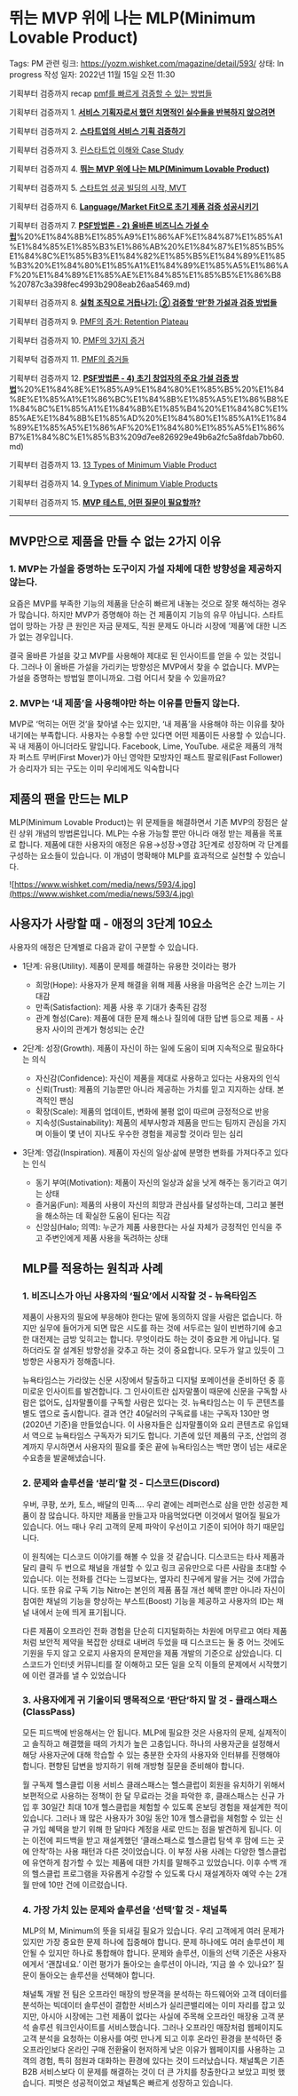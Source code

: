 # 뛰는 MVP 위에 나는 MLP(Minimum Lovable Product)

Tags: PM
관련 링크: https://yozm.wishket.com/magazine/detail/593/
상태: In progress
작성 일자: 2022년 11월 15일 오전 11:30

기획부터 검증까지 recap [pmf를 빠르게 검증할 수 있는 방법들](pmf%E1%84%85%E1%85%B3%E1%86%AF%20%E1%84%88%E1%85%A1%E1%84%85%E1%85%B3%E1%84%80%E1%85%A6%20%E1%84%80%E1%85%A5%E1%86%B7%E1%84%8C%E1%85%B3%E1%86%BC%E1%84%92%E1%85%A1%E1%86%AF%20%E1%84%89%E1%85%AE%20%E1%84%8B%E1%85%B5%E1%86%BB%E1%84%82%E1%85%B3%E1%86%AB%20%E1%84%87%E1%85%A1%E1%86%BC%E1%84%87%E1%85%A5%E1%86%B8%E1%84%83%E1%85%B3%E1%86%AF%2007c14c586064488eafeb2a74b448ebf2.md) 

기획부터 검증까지 1.  [**서비스 기획자로서 했던 치명적인 실수들을 반복하지 않으려면**](%E1%84%89%E1%85%A5%E1%84%87%E1%85%B5%E1%84%89%E1%85%B3%20%E1%84%80%E1%85%B5%E1%84%92%E1%85%AC%E1%86%A8%E1%84%8C%E1%85%A1%E1%84%85%E1%85%A9%E1%84%89%E1%85%A5%20%E1%84%92%E1%85%A2%E1%86%BB%E1%84%83%E1%85%A5%E1%86%AB%20%E1%84%8E%E1%85%B5%E1%84%86%E1%85%A7%E1%86%BC%E1%84%8C%E1%85%A5%E1%86%A8%E1%84%8B%E1%85%B5%E1%86%AB%20%E1%84%89%E1%85%B5%E1%86%AF%E1%84%89%E1%85%AE%E1%84%83%E1%85%B3%E1%86%AF%E1%84%8B%E1%85%B3%E1%86%AF%20%20c4f3325a204c40c4b6a9c4886af86c93.md) 

기획부터 검증까지 2.  [**스타트업의 서비스 기획 검증하기**](%E1%84%89%E1%85%B3%E1%84%90%E1%85%A1%E1%84%90%E1%85%B3%E1%84%8B%E1%85%A5%E1%86%B8%E1%84%8B%E1%85%B4%20%E1%84%89%E1%85%A5%E1%84%87%E1%85%B5%E1%84%89%E1%85%B3%20%E1%84%80%E1%85%B5%E1%84%92%E1%85%AC%E1%86%A8%20%E1%84%80%E1%85%A5%E1%86%B7%E1%84%8C%E1%85%B3%E1%86%BC%E1%84%92%E1%85%A1%E1%84%80%E1%85%B5%2078d46f58be97467eb2539a2782aa0feb.md) 

기획부터 검증까지 3.  [린스타트업 이해와 Case Study](%E1%84%85%E1%85%B5%E1%86%AB%E1%84%89%E1%85%B3%E1%84%90%E1%85%A1%E1%84%90%E1%85%B3%E1%84%8B%E1%85%A5%E1%86%B8%20%E1%84%8B%E1%85%B5%E1%84%92%E1%85%A2%E1%84%8B%E1%85%AA%20Case%20Study%2031b47ccd901a441289f29db771f4e143.md) 

기획부터 검증까지 4.  [**뛰는 MVP 위에 나는 MLP(Minimum Lovable Product)**](%E1%84%84%E1%85%B1%E1%84%82%E1%85%B3%E1%86%AB%20MVP%20%E1%84%8B%E1%85%B1%E1%84%8B%E1%85%A6%20%E1%84%82%E1%85%A1%E1%84%82%E1%85%B3%E1%86%AB%20MLP(Minimum%20Lovable%20Product)%20f392988c1b7c4b819cefb51f0e9eae2c.md) 

기획부터 검증까지 5.  [스타트업 성공 빌딩의 시작, MVT](%E1%84%89%E1%85%B3%E1%84%90%E1%85%A1%E1%84%90%E1%85%B3%E1%84%8B%E1%85%A5%E1%86%B8%20%E1%84%89%E1%85%A5%E1%86%BC%E1%84%80%E1%85%A9%E1%86%BC%20%E1%84%87%E1%85%B5%E1%86%AF%E1%84%83%E1%85%B5%E1%86%BC%E1%84%8B%E1%85%B4%20%E1%84%89%E1%85%B5%E1%84%8C%E1%85%A1%E1%86%A8,%20MVT%2060158e62bc8e4cbcbf2ab37c047926d6.md) 

기획부터 검증까지 6.  [**Language/Market Fit으로 초기 제품 검증 성공시키기**](Language%20Market%20Fit%E1%84%8B%E1%85%B3%E1%84%85%E1%85%A9%20%E1%84%8E%E1%85%A9%E1%84%80%E1%85%B5%20%E1%84%8C%E1%85%A6%E1%84%91%E1%85%AE%E1%86%B7%20%E1%84%80%E1%85%A5%E1%86%B7%E1%84%8C%E1%85%B3%E1%86%BC%20%E1%84%89%E1%85%A5%E1%86%BC%E1%84%80%E1%85%A9%E1%86%BC%E1%84%89%E1%85%B5%2012accfc952104dc5bd64a566a3c235bd.md)

기획부터 검증까지 7.  [**PSF방법론 - 2) 올바른 비즈니스 가설 수립**](PSF%E1%84%87%E1%85%A1%E1%86%BC%E1%84%87%E1%85%A5%E1%86%B8%E1%84%85%E1%85%A9%E1%86%AB%20-%202)%20%E1%84%8B%E1%85%A9%E1%86%AF%E1%84%87%E1%85%A1%E1%84%85%E1%85%B3%E1%86%AB%20%E1%84%87%E1%85%B5%E1%84%8C%E1%85%B3%E1%84%82%E1%85%B5%E1%84%89%E1%85%B3%20%E1%84%80%E1%85%A1%E1%84%89%E1%85%A5%E1%86%AF%20%E1%84%89%E1%85%AE%E1%84%85%E1%85%B5%E1%86%B8%20787c3a398fec4993b2908eab26aa5469.md) 

기획부터 검증까지 8.  [**실험 조직으로 거듭나기: ② 검증할 ‘만’한 가설과 검증 방법들**](%E1%84%89%E1%85%B5%E1%86%AF%E1%84%92%E1%85%A5%E1%86%B7%20%E1%84%8C%E1%85%A9%E1%84%8C%E1%85%B5%E1%86%A8%E1%84%8B%E1%85%B3%E1%84%85%E1%85%A9%20%E1%84%80%E1%85%A5%E1%84%83%E1%85%B3%E1%86%B8%E1%84%82%E1%85%A1%E1%84%80%E1%85%B5%20%E2%91%A1%20%E1%84%80%E1%85%A5%E1%86%B7%E1%84%8C%E1%85%B3%E1%86%BC%E1%84%92%E1%85%A1%E1%86%AF%20%E2%80%98%E1%84%86%E1%85%A1%E1%86%AB%E2%80%99%E1%84%92%E1%85%A1%E1%86%AB%20%E1%84%80%E1%85%A1%201118c0192c474ef5a68c9c930842e4d4.md) 

기획부터 검증까지 9.  [PMF의 증거: Retention Plateau](PMF%E1%84%8B%E1%85%B4%20%E1%84%8C%E1%85%B3%E1%86%BC%E1%84%80%E1%85%A5%20Retention%20Plateau%203bf8e70a4048490e95956078bdafd698.md) 

기획부터 검증까지 10.  [PMF의 3가지 증거](PMF%E1%84%8B%E1%85%B4%203%E1%84%80%E1%85%A1%E1%84%8C%E1%85%B5%20%E1%84%8C%E1%85%B3%E1%86%BC%E1%84%80%E1%85%A5%202323058615fc45afb6dff8c51a3fdd69.md) 

기획부턱 검증까지 11. [PMF의 증거들](PMF%E1%84%8B%E1%85%B4%20%E1%84%8C%E1%85%B3%E1%86%BC%E1%84%80%E1%85%A5%E1%84%83%E1%85%B3%E1%86%AF%208b70b6fbe8e64baaa81b7e78786aa6eb.md) 

기획부터 검증까지 12.  [**PSF방법론 - 4) 초기 창업자의 주요 가설 검증 방법**](PSF%E1%84%87%E1%85%A1%E1%86%BC%E1%84%87%E1%85%A5%E1%86%B8%E1%84%85%E1%85%A9%E1%86%AB%20-%204)%20%E1%84%8E%E1%85%A9%E1%84%80%E1%85%B5%20%E1%84%8E%E1%85%A1%E1%86%BC%E1%84%8B%E1%85%A5%E1%86%B8%E1%84%8C%E1%85%A1%E1%84%8B%E1%85%B4%20%E1%84%8C%E1%85%AE%E1%84%8B%E1%85%AD%20%E1%84%80%E1%85%A1%E1%84%89%E1%85%A5%E1%86%AF%20%E1%84%80%E1%85%A5%E1%86%B7%E1%84%8C%E1%85%B3%209d7ee826929e49b6a2fc5a8fdab7bb60.md) 

기획부터 검증까지 13.  [13 Types of Minimum Viable Product](13%20Types%20of%20Minimum%20Viable%20Product%209877ba7e1ea24eca878ce029993c21c6.md) 

기획부터 검증까지 14. [9 Types of Minimum Viable Products](9%20Types%20of%20Minimum%20Viable%20Products%20312d4a213111474191b686cc5b47d240.md) 

기획부터 검증까지 15. [**MVP 테스트, 어떤 질문이 필요할까?**](MVP%20%E1%84%90%E1%85%A6%E1%84%89%E1%85%B3%E1%84%90%E1%85%B3,%20%E1%84%8B%E1%85%A5%E1%84%84%E1%85%A5%E1%86%AB%20%E1%84%8C%E1%85%B5%E1%86%AF%E1%84%86%E1%85%AE%E1%86%AB%E1%84%8B%E1%85%B5%20%E1%84%91%E1%85%B5%E1%86%AF%E1%84%8B%E1%85%AD%E1%84%92%E1%85%A1%E1%86%AF%E1%84%81%E1%85%A1%202af705f283bb46c99d636343942b6ac2.md) 

---

## MVP만으로 제품을 만들 수 없는 2가지 이유

### 1. MVP는 가설을 증명하는 도구이지 가설 자체에 대한 방향성을 제공하지 않는다.

요즘은 MVP를 부족한 기능의 제품을 단순히 빠르게 내놓는 것으로 잘못 해석하는 경우가 많습니다. 하지만 MVP가 증명해야 하는 건 제품이지 기능의 유무 아닙니다. 스타트업이 망하는 가장 큰 원인은 자금 문제도, 직원 문제도 아니라 시장에 ‘제품’에 대한 니즈가 없는 경우입니다. 

결국 올바른 가설을 갖고 MVP를 사용해야 제대로 된 인사이트를 얻을 수 있는 것입니다. 그러나 이 올바른 가설을 가리키는 방향성은 MVP에서 찾을 수 없습니다. MVP는 가설을 증명하는 방법일 뿐이니까요. 그럼 어디서 찾을 수 있을까요?

### 2. MVP는 ‘내 제품’을 사용해야만 하는 이유를 만들지 않는다.

MVP로 ‘먹히는 어떤 것’을 찾아낼 수는 있지만, ‘내 제품’을 사용해야 하는 이유를 찾아내기에는 부족합니다. 사용자는 수용할 수만 있다면 어떤 제품이든 사용할 수 있습니다. 꼭 내 제품이 아니더라도 말입니다. Facebook, Lime, YouTube. 새로운 제품의 개척자 퍼스트 무버(First Mover)가 아닌 영악한 모방자인 패스트 팔로워(Fast Follower)가 승리자가 되는 구도는 이미 우리에게도 익숙합니다

## 제품의 팬을 만드는 MLP

MLP(Minimum Lovable Product)는 위 문제들을 해결하면서 기존 MVP의 장점은 살린 상위 개념의 방법론입니다. MLP는 수용 가능할 뿐만 아니라 애정 받는 제품을 목표로 합니다. 제품에 대한 사용자의 애정은 유용→성장→영감 3단계로 성장하며 각 단계를 구성하는 요소들이 있습니다. 이 개념이 명확해야 MLP를 효과적으로 실천할 수 있습니다.

![https://www.wishket.com/media/news/593/4.jpg](https://www.wishket.com/media/news/593/4.jpg)

## 사용자가 사랑할 때 - 애정의 3단계 10요소

사용자의 애정은 단계별로 다음과 같이 구분할 수 있습니다.

- 1단계: 유용(Utility). 제품이 문제를 해결하는 유용한 것이라는 평가
    - 희망(Hope): 사용자가 문제 해결을 위해 제품 사용을 마음먹은 순간 느끼는 기대감
    - 만족(Satisfaction): 제품 사용 후 기대가 충족된 감정
    - 관계 형성(Care): 제품에 대한 문제 해소나 질의에 대한 답변 등으로 제품 - 사용자 사이의 관계가 형성되는 순간
- 2단계: 성장(Growth). 제품이 자신이 하는 일에 도움이 되며 지속적으로 필요하다는 의식
    - 자신감(Confidence): 자신이 제품을 제대로 사용하고 있다는 사용자의 인식
    - 신뢰(Trust): 제품의 기능뿐만 아니라 제공하는 가치를 믿고 지지하는 상태. 본격적인 팬심
    - 확장(Scale): 제품의 업데이트, 변화에 불평 없이 따르며 긍정적으로 반응
    - 지속성(Sustainability): 제품의 세부사항과 제품을 만드는 팀까지 관심을 가지며 이들이 몇 년이 지나도 우수한 경험을 제공할 것이라 믿는 심리
- 3단계: 영감(Inspiration). 제품이 자신의 일상·삶에 분명한 변화를 가져다주고 있다는 인식
    - 동기 부여(Motivation): 제품이 자신의 일상과 삶을 낫게 해주는 동기라고 여기는 상태
    - 즐거움(Fun): 제품의 사용이 자신의 희망과 관심사를 달성하는데, 그리고 불편을 해소하는 데 확실한 도움이 된다는 직감
    - 신앙심(Halo; 의역): 누군가 제품 사용한다는 사실 자체가 긍정적인 인식을 주고 주변인에게 제품 사용을 독려하는 상태
    
    ## MLP를 적용하는 원칙과 사례
    
    ### 1. 비즈니스가 아닌 사용자의 ‘필요’에서 시작할 것 - 뉴욕타임즈
    
    제품이 사용자의 필요에 부응해야 한다는 말에 동의하지 않을 사람은 없습니다. 하지만 실무에 들어가게 되면 많은 시도를 하는 것에 서두르는 일이 빈번하기에 숭고한 대전제는 금방 잊히고는 합니다. 무엇이라도 하는 것이 중요한 게 아닙니다. 덜 하더라도 잘 설계된 방향성을 갖추고 하는 것이 중요합니다. 모두가 알고 있듯이 그 방향은 사용자가 정해줍니다.
    
    뉴욕타임스는 가라앉는 신문 시장에서 탈출하고 디지털 포메이션을 준비하던 중 흥미로운 인사이트를 발견합니다. 그 인사이트란 십자말풀이 때문에 신문을 구독할 사람은 없어도, 십자말풀이를 구독할 사람은 있다는 것. 뉴욕타임스는 이 두 콘텐츠를 별도 앱으로 출시합니다. 결과 연간 40달러의 구독료를 내는 구독자 130만 명(2020년 기준)을 만들었습니다. 이 사용자들은 십자말풀이와 요리 콘텐츠로 유입돼서 역으로 뉴욕타임스 구독자가 되기도 합니다. 기존에 있던 제품의 구조, 산업의 경계까지 무시하면서 사용자의 필요를 좇은 끝에 뉴욕타임스는 백만 명이 넘는 새로운 수요층을 발굴해냈습니다.
    
    ### 2. 문제와 솔루션을 ‘분리’할 것 - 디스코드(Discord)
    
    우버, 쿠팡, 쏘카, 토스, 배달의 민족…. 우리 곁에는 레퍼런스로 삼을 만한 성공한 제품이 참 많습니다. 하지만 제품을 만들고자 마음먹었다면 이것에서 멀어질 필요가 있습니다. 어느 때나 우리 고객의 문제 파악이 우선이고 기준이 되어야 하기 때문입니다. 
    
    이 원칙에는 디스코드 이야기를 해볼 수 있을 것 같습니다. 디스코드는 타사 제품과 달리 클릭 두 번으로 채널을 개설할 수 있고 링크 공유만으로 다른 사람을 초대할 수 있습니다. 이는 전화를 건다는 느낌보다는, 옆자리 친구에게 말을 거는 것에 가깝습니다. 또한 유료 구독 기능 Nitro는 본인의 제품 품질 개선 혜택 뿐만 아니라 자신이 참여한 채널의 기능을 향상하는 부스트(Boost) 기능을 제공하고 사용자의 ID는 채널 내에서 눈에 띄게 표기됩니다. 
    
    다른 제품이 오프라인 전화 경험을 단순히 디지털화하는 차원에 머무르고 여타 제품처럼 보안적 제약을 복잡한 상태로 내버려 두었을 때 디스코드는 둘 중 어느 것에도 기원을 두지 않고 오로지 사용자의 문제만을 제품 개발의 기준으로 삼았습니다. 디스코드가 인터넷 커뮤니티를 잘 이해하고 모든 일을 오직 이들의 문제에서 시작했기에 이런 결과를 낼 수 있었습니다
    
    ### 3. 사용자에게 귀 기울이되 맹목적으로 ‘판단’하지 말 것 - 클래스패스(ClassPass)
    
    모든 피드백에 반응해서는 안 됩니다. MLP에 필요한 것은 사용자의 문제, 실제적이고 솔직하고 해결했을 때의 가치가 높은 고충입니다. 하나의 사용자군을 설정해서 해당 사용자군에 대해 학습할 수 있는 충분한 숫자의 사용자와 인터뷰를 진행해야 합니다. 편향된 답변을 방지하기 위해 개방형 질문을 준비해야 합니다.
    
    월 구독제 헬스클럽 이용 서비스 클래스패스는 헬스클럽이 회원을 유치하기 위해서 보편적으로 사용하는 정책이 한 달 무료라는 것을 파악한 후, 클래스패스는 신규 가입 후 30일간 최대 10개 헬스클럽을 체험할 수 있도록 온보딩 경험을 재설계한 적이 있습니다. 그러나 꽤 많은 사용자가 30일 동안 10개 헬스클럽을 체험할 수 있는 신규 가입 혜택을 받기 위해 한 달마다 계정을 새로 만드는 점을 발견하게 됩니다. 이는 이전에 피드백을 받고 재설계했던 ‘클래스패스로 헬스클럽 탐색 후 맘에 드는 곳에 안착’하는 사용 패턴과 다른 것이었습니다. 이 부정 사용 사례는 다양한 헬스클럽에 유연하게 참가할 수 있는 제품에 대한 가치를 말해주고 있었습니다. 이후 수백 개의 헬스클럽 프로그램을 자유롭게 수강할 수 있도록 다시 재설계하자 예약 수는 2개월 만에 10만 건에 이르렀습니다. 
    
    ### 4. 가장 가치 있는 문제와 솔루션을 ‘선택’할 것 - 채널톡
    
    MLP의 M, Minimum의 뜻을 되새길 필요가 있습니다. 우리 고객에게 여러 문제가 있지만 가장 중요한 문제 하나에 집중해야 합니다. 문제 하나에도 여러 솔루션이 제안될 수 있지만 하나로 통합해야 합니다. 문제와 솔루션, 이들의 선택 기준은 사용자에게서 ‘괜찮네요.’ 이런 평가가 돌아오는 솔루션이 아니라, ‘지금 쓸 수 있나요?’ 질문이 돌아오는 솔루션을 선택해야 합니다.
    
    채널톡 개발 전 팀은 오프라인 매장의 방문객을 분석하는 하드웨어와 고객 데이터를 분석하는 빅데이터 솔루션이 결합한 서비스가 실리콘밸리에는 이미 자리를 잡고 있지만, 아시아 시장에는 그런 제품이 없다는 사실에 주목해 오프라인 매장용 고객 분석 솔루션 워크인사이트를 서비스했습니다. 그러나 오프라인 매장처럼 웹페이지도 고객 분석을 요청하는 이용사를 여럿 만나게 되고 이후 온라인 환경을 분석하던 중 오프라인보다 온라인 구매 전환율이 현저하게 낮은 이유가 웹페이지를 사용하는 고객의 경험, 특히 점원과 대화하는 환경에 있다는 것이 드러났습니다. 채널톡은 기존 B2B 서비스보다 이 문제를 해결하는 것이 더 큰 가치를 창출한다고 보았고 피벗 했습니다. 피벗은 성공적이었고 채널톡은 빠르게 성장하고 있습니다.